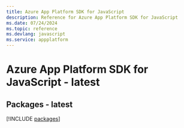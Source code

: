 ```yaml
---
title: Azure App Platform SDK for JavaScript
description: Reference for Azure App Platform SDK for JavaScript
ms.date: 07/24/2024
ms.topic: reference
ms.devlang: javascript
ms.service: appplatform
---
```

# Azure App Platform SDK for JavaScript - latest
## Packages - latest
[!INCLUDE [packages](app-platform-index.md)]